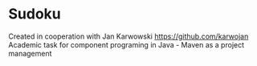 # Sudoku
Created in cooperation with Jan Karwowski
https://github.com/karwojan
Academic task for component programing in Java - Maven as a project management
